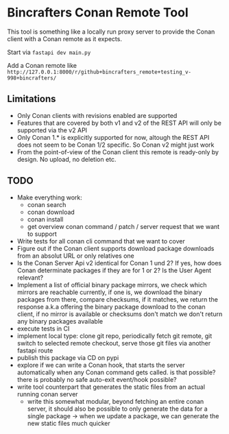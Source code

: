 # Bincrafters Conan Remote Tool

This tool is something like a locally run proxy server to provide the Conan client with a Conan remote as it expects.


Start via `fastapi dev main.py`

Add a Conan remote like `http://127.0.0.1:8000/r/github+bincrafters_remote+testing_v-998+bincrafters/`


## Limitations

  * Only Conan clients with revisions enabled are supported
  * Features that are covered by both v1 and v2 of the REST API will only be supported via the v2 API
  * Only Conan 1.* is explicitly supported for now, altough the REST API does not seem to be Conan 1/2 specific. So Conan v2 might just work
  * From the point-of-view of the Conan client this remote is ready-only by design. No upload, no deletion etc.


## TODO

  * Make everything work:
    * conan search
    * conan download
    * conan install
    * get overview conan command / patch / server request that we want to support
  * Write tests for all conan cli command that we want to cover
  * Figure out if the Conan client supports download package downloads from an absolut URL or only relatives one
  * Is the Conan Server Api v2 identical for Conan 1 und 2? If yes, how does Conan determinate packages if they are for 1 or 2? Is the User Agent relevant?
  * Implement a list of official binary package mirrors, we check which mirrors are reachable currently, if one is, we download the binary packages from there, compare checksums, if it matches, we return the response a.k.a offering the binary package download to the conan client, if no mirror is available or checksums don't match we don't return any binary packages available
  * execute tests in CI
  * implement local type: clone git repo, periodically fetch git remote, git switch to selected remote checkout, serve those git files via another fastapi route
  * publish this package via CD on pypi
  * explore if we can write a Conan hook, that starts the server automatically when any Conan command gets called. is that possible? there is probably no safe auto-exit event/hook possible?
  * write tool counterpart that generates the static files from an actual running conan server
    * write this somewhat modular, beyond fetching an entire conan server, it should also be possible to only generate the data for a single package -> when we update a package, we can generate the new static files much quicker
